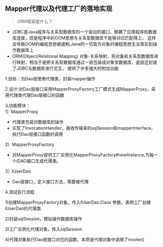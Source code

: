 ## Mapper代理以及代理工厂的落地实现

> ORM框架是什么？
- JDBC是Java程序与关系型数据库的一个驱动的接口，解耦了应用程序和数据库连接，但是程序中的OOM思想与关系型数据库不能够对应匹配得上，
这样会导致OOM的编程思想被遏制,Java的一切皆为对象的编程思想无法落实到操作数据库上
- ORM(Object/Relational Mapping) 对象-关系映射，将对象和关系型数据库进行映射，相当于是把关系型数据库通过一层包装成对象型数据库，底层还封装了JDBC与数据库进行交互，
提供了许多强大的附加功能

1.目标：为Dao层使用代理类，封装mapper操作

2.设计:对Dao层接口采用MapperProxyFactory工厂模式生成MapperProxy，采用代理类代理Dao层接口的函数

3.功能模块：  
1）MapperProxy
- 代理类包装对数据库的操作
- 实现了InvocationHandler，接收传输来的sqlSession和mapperInterface，执行Dao层接口函数的调用

2）MapperProxyFactory
- 对MapperProxy提供工厂实例化MapperProxyFactory#newInstance,为每一个IDAO接口生成代理类。

3）IUserDao  
- Dao层接口，定义接口方法，需要被代理


4.测试执行流程  

1)创建MapperProxyFactory对象，传入IUserDao.Class 参数，表明工厂创建IUserDao的代理类.   

2)封装sqlSession，模拟操作数据库操作  

3)工厂实例化代理对象，传入sqlSession  

4)代理对象执行Dao层接口对应的函数，本质是代理对象中调用了invoke()



